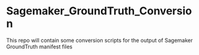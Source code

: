 # Sagemaker_GroundTruth_Conversion
This repo will contain some conversion scripts for the output of Sagemaker GroundTruth manifest files
